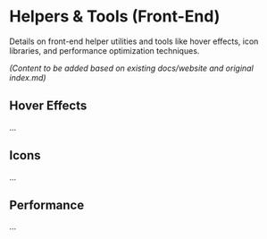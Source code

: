 # Helpers & Tools (Front-End)

Details on front-end helper utilities and tools like hover effects, icon libraries, and performance optimization techniques.

*(Content to be added based on existing docs/website and original index.md)*

## Hover Effects
...

## Icons
...

## Performance
... 